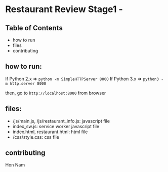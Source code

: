 # Restaurant Review Stage1 -

## Table of Contents
- how to run
- files
- contributing

## how to run:
If Python 2.x => `python -m SimpleHTTPServer 8000`
If Python 3.x => `python3 -m http.server 8000`

then, go to `http://localhost:8000` from browser

## files:
- /js/main.js, /js/restaurant_info.js: javascript file
- index_sw.js: service worker javascript file
- index.html, restaurant.html: html file 
- /css/style.css: css file

## contributing
Hon Nam